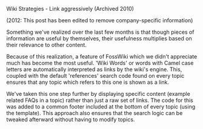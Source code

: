 Wiki Strategies - Link aggressively (Archived 2010)

(2012: This post has been edited to remove company-specific information)

Something we've realized over the last few months is that though pieces of information are useful by themselves, their usefulness multiplies based on their relevance to other content.

Because of this realization, a feature of FossWiki which we didn't appreciate much has become the most useful. 'Wiki Words' or words with Camel case letters are automatically interpreted as links by the wiki's engine. This, coupled with the default 'references' search code found on every topic ensures that any topic which refers to this one is shown as a link.

We've taken this one step further by displaying specific content (example related FAQs in a topic) rather than just a raw set of links. The code for this was added to a common footer included at the bottom of every topic (using the template). This approach also ensures that the search logic can be tweaked afterward without having to modify topics.